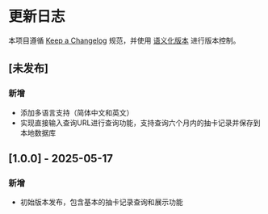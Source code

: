 # 更新日志

本项目遵循 [Keep a Changelog](https://keepachangelog.com/zh-CN/1.1.0/) 规范，并使用 [语义化版本](https://semver.org/lang/zh-CN/) 进行版本控制。

## [未发布]

### 新增
- 添加多语言支持（简体中文和英文）
- 实现直接输入查询URL进行查询功能，支持查询六个月内的抽卡记录并保存到本地数据库

## [1.0.0] - 2025-05-17

### 新增
- 初始版本发布，包含基本的抽卡记录查询和展示功能

